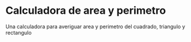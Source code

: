 
# Calculadora de area y perimetro

Una calculadora para averiguar area y perimetro del cuadrado, triangulo y rectangulo

